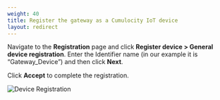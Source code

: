 ```yaml
---
weight: 40
title: Register the gateway as a Cumulocity IoT device
layout: redirect
---
```



Navigate to the **Registration** page and click **Register device > General device registration**. Enter the Identifier name (in our example it is “Gateway_Device”) and then click **Next**.

Click **Accept** to complete the registration.

![Device Registration](/images/device-protocols/opcua/opcua-device-registration.png)
